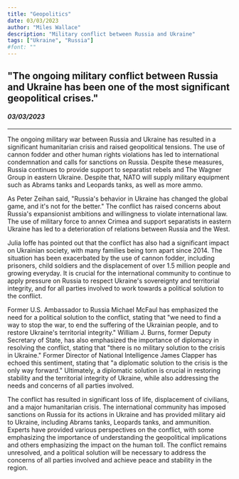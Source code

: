 ```yaml
---
title: "Geopolitics"
date: 03/03/2023
author: "Miles Wallace"
description: "Military conflict between Russia and Ukraine"
tags: ["Ukraine", "Russia"]
#font: ""
---
```

## "The ongoing military conflict between Russia and Ukraine has been one of the most significant geopolitical crises."
#### _03/03/2023_  
____
The ongoing military war between Russia and Ukraine has resulted in a significant humanitarian crisis and raised geopolitical tensions. The use of cannon fodder and other human rights violations has led to international condemnation and calls for sanctions on Russia. Despite these measures, Russia continues to provide support to separatist rebels and The Wagner Group in eastern Ukraine. Despite that, NATO will supply military equipment such as Abrams tanks and Leopards tanks, as well as more ammo.

As Peter Zeihan said, "Russia's behavior in Ukraine has changed the global game, and it's not for the better." The conflict has raised concerns about Russia's expansionist ambitions and willingness to violate international law. The use of military force to annex Crimea and support separatists in eastern Ukraine has led to a deterioration of relations between Russia and the West.

Julia Ioffe has pointed out that the conflict has also had a significant impact on Ukrainian society, with many families being torn apart since 2014. The situation has been exacerbated by the use of cannon fodder, including prisoners, child soldiers and the displacement of over 1.5 million people and growing everyday. It is crucial for the international community to continue to apply pressure on Russia to respect Ukraine's sovereignty and territorial integrity, and for all parties involved to work towards a political solution to the conflict.

Former U.S. Ambassador to Russia Michael McFaul has emphasized the need for a political solution to the conflict, stating that "we need to find a way to stop the war, to end the suffering of the Ukrainian people, and to restore Ukraine's territorial integrity." William J. Burns, former Deputy Secretary of State, has also emphasized the importance of diplomacy in resolving the conflict, stating that "there is no military solution to the crisis in Ukraine." Former Director of National Intelligence James Clapper has echoed this sentiment, stating that "a diplomatic solution to the crisis is the only way forward." Ultimately, a diplomatic solution is crucial in restoring stability and the territorial integrity of Ukraine, while also addressing the needs and concerns of all parties involved.

The conflict has resulted in significant loss of life, displacement of civilians, and a major humanitarian crisis. The international community has imposed sanctions on Russia for its actions in Ukraine and has provided military aid to Ukraine, including Abrams tanks, Leopards tanks, and ammunition. Experts have provided various perspectives on the conflict, with some emphasizing the importance of understanding the geopolitical implications and others emphasizing the impact on the human toll. The conflict remains unresolved, and a political solution will be necessary to address the concerns of all parties involved and achieve peace and stability in the region.